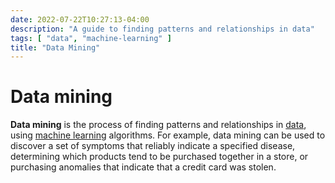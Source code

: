 ```yaml
---
date: 2022-07-22T10:27:13-04:00
description: "A guide to finding patterns and relationships in data"
tags: [ "data", "machine-learning" ]
title: "Data Mining"
---
```


# Data mining

**Data mining** is the process of finding patterns and relationships in [data](data.md), using [machine learning](machine-learning.md) algorithms. For example, data mining can be used to discover a set of symptoms that reliably indicate a specified disease, determining which products tend to be purchased together in a store, or purchasing anomalies that indicate that a credit card was stolen.
